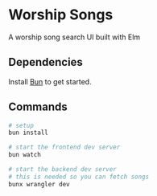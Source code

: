 # Worship Songs

A worship song search UI built with Elm

## Dependencies

Install [Bun](https://bun.sh/) to get started.

## Commands

```bash
# setup
bun install
```

```bash
# start the frontend dev server
bun watch
```

```bash
# start the backend dev server
# this is needed so you can fetch songs
bunx wrangler dev
```